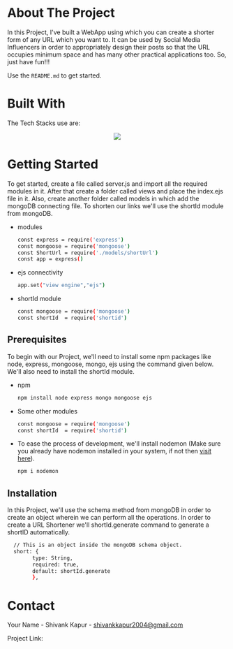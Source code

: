 <!-- ABOUT THE PROJECT -->
# About The Project




In this Project, I've built a WebApp using which you can create a shorter form of any URL which you want to. It can be used by Social Media Influencers in order to appropriately design their posts so that the URL occupies minimum space and has many other practical applications too. So, just have fun!!!



Use the `README.md` to get started.




# Built With

The Tech Stacks use are:

<div align="center">
<a href="https://skillicons.dev">
    <img src="https://skillicons.dev/icons?i=mongodb,expressjs,nodejs,js,bootstrap,ejs" />
</a>
</div>




<!-- GETTING STARTED -->
# Getting Started

To get started, create a file called server.js and import all the required modules in it. After that create a folder called views and place the index.ejs file in it. Also, create another folder called models in which add the mongoDB connecting file. To shorten our links we'll use the shortId module from mongoDB.


* modules

  ```sh
  const express = require('express')
  const mongoose = require('mongoose')
  const ShortUrl = require('./models/shortUrl')
  const app = express()
  ```

* ejs connectivity

  ```sh
  app.set("view engine","ejs")
  ```
  
* shortId module

  ```sh
  const mongoose = require('mongoose')
  const shortId  = require('shortid')
  ```

## Prerequisites

To begin with our Project, we'll need to install some npm packages like node, express, mongoose, mongo, ejs using the command given below. We'll also need to install the shortId module.


* npm

  ```sh
  npm install node express mongo mongoose ejs
  ```


* Some other modules

  ```sh
  const mongoose = require('mongoose')
  const shortId  = require('shortid')
  ```
  
  
* To ease the process of development, we'll install nodemon (Make sure you already have nodemon installed in your system, if not then [visit here](https://nodemon.io/)).

  ```sh
  npm i nodemon
  ```

## Installation

In this Project, we'll use the schema method from mongoDB in order to create an object wherein we can perform all the operations.
In order to create a URL Shortener we'll shortId.generate command to generate a shortID automatically.


```sh
  // This is an object inside the mongoDB schema object.
  short: {
        type: String,
        required: true,
        default: shortId.generate
        },
  ```









<!-- CONTACT -->
# Contact

Your Name - Shivank Kapur - shivankkapur2004@gmail.com

Project Link: 
